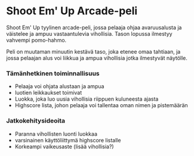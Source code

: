 # Shoot Em' Up Arcade-peli

Shoot Em' Up tyylinen arcade-peli, jossa pelaaja ohjaa avaruusalusta ja väistelee ja ampuu vastaantulevia vihollisia.
Tason lopussa ilmestyy vahvempi pomo-hahmo.

Peli on muutaman minuutin kestävä taso, joka etenee omaa tahtiaan, ja jossa pelaajan alus voi liikkua ja ampua vihollisia jotka ilmestyvät näytölle.


### Tämänhetkinen toiminnallisuus
- Pelaaja voi ohjata alustaan ja ampua
- luotien leikkaukset toimivat
- Luokka, joka luo uusia vihollisia riippuen kuluneesta ajasta
- Highscore lista, johon pelaaja voi tallentaa oman nimen ja pistemäärän


### Jatkokehitysideoita
- Paranna vihollisten luonti luokkaa
- varsinainen käyttöliittymä highscore listalle
- Korkeampi vaikeusaste (lisää vihollisia?)
